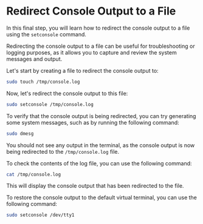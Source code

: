 # Redirect Console Output to a File

In this final step, you will learn how to redirect the console output to a file using the `setconsole` command.

Redirecting the console output to a file can be useful for troubleshooting or logging purposes, as it allows you to capture and review the system messages and output.

Let's start by creating a file to redirect the console output to:

```bash
sudo touch /tmp/console.log
```

Now, let's redirect the console output to this file:

```bash
sudo setconsole /tmp/console.log
```

To verify that the console output is being redirected, you can try generating some system messages, such as by running the following command:

```bash
sudo dmesg
```

You should not see any output in the terminal, as the console output is now being redirected to the `/tmp/console.log` file.

To check the contents of the log file, you can use the following command:

```bash
cat /tmp/console.log
```

This will display the console output that has been redirected to the file.

To restore the console output to the default virtual terminal, you can use the following command:

```bash
sudo setconsole /dev/tty1
```
